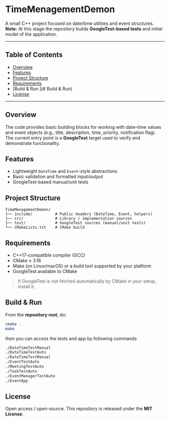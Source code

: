 # TimeMenagementDemon

A small C++ project focused on date/time utilities and event structures.  
**Note:** At this stage the repository builds **GoogleTest-based tests** and initial model of the application.

---

## Table of Contents

- [Overview](#overview)
- [Features](#features)
- [Project Structure](#project-structure)
- [Requirements](#requirements)
- [Build & Run ](# Build & Run)
- [License](#license)

---

## Overview

The code provides basic building blocks for working with date–time values and event objects (e.g., title, description, time, priority, notification flag). The current entry point is a **GoogleTest** target used to verify and demonstrate functionality.

## Features

- Lightweight `DateTime` and `Event`-style abstractions
- Basic validation and formatted input/output
- GoogleTest-based manual/unit tests

## Project Structure

```text
TimeMenagementDemon/
├── include/          # Public headers (DateTime, Event, helpers)
├── src/              # Library / implementation sources
├── test/             # GoogleTest sources (manual/unit tests)
└── CMakeLists.txt    # CMake build
```

## Requirements

- C++17-compatible compiler (GCC)
- CMake ≥ 3.16
- Make (on Linux/macOS) or a build tool supported by your platform
- GoogleTest available to CMake

> If GoogleTest is not fetched automatically by CMake in your setup, install it.

## Build & Run

From the **repository root**, do:

```bash
cmake .
make
```

then you can access the tests and app by following commands

```bash
./DateTimeTestManual
./DateTimeTestAuto
./DateTimeTestManual
./EventTestAuto
./MeetingTestAuto
./TaskTestAuto
./EventManagerTestAuto
./EventApp
```

## License

Open access / open-source. This repository is released under the **MIT License**.
